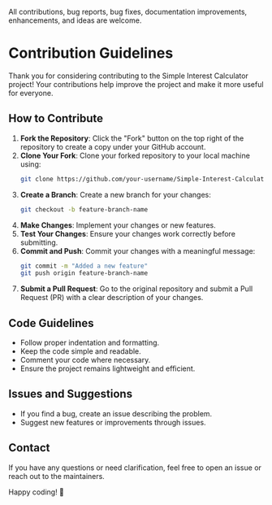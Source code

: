 All contributions, bug reports, bug fixes, documentation improvements, enhancements, and ideas are welcome.
# Contribution Guidelines

Thank you for considering contributing to the Simple Interest Calculator project! Your contributions help improve the project and make it more useful for everyone.

## How to Contribute
1. **Fork the Repository**: Click the "Fork" button on the top right of the repository to create a copy under your GitHub account.
2. **Clone Your Fork**: Clone your forked repository to your local machine using:
   ```sh
   git clone https://github.com/your-username/Simple-Interest-Calculator.git
   ```
3. **Create a Branch**: Create a new branch for your changes:
   ```sh
   git checkout -b feature-branch-name
   ```
4. **Make Changes**: Implement your changes or new features.
5. **Test Your Changes**: Ensure your changes work correctly before submitting.
6. **Commit and Push**: Commit your changes with a meaningful message:
   ```sh
   git commit -m "Added a new feature"
   git push origin feature-branch-name
   ```
7. **Submit a Pull Request**: Go to the original repository and submit a Pull Request (PR) with a clear description of your changes.

## Code Guidelines
- Follow proper indentation and formatting.
- Keep the code simple and readable.
- Comment your code where necessary.
- Ensure the project remains lightweight and efficient.

## Issues and Suggestions
- If you find a bug, create an issue describing the problem.
- Suggest new features or improvements through issues.

## Contact
If you have any questions or need clarification, feel free to open an issue or reach out to the maintainers.

Happy coding! 🚀
